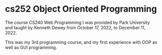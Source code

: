 # cs252 Object Oriented Programming

The course CS240 Web Programming I was provided by Park University and taught by Kenneth Dewey from October 17, 2022, to December 11, 2022.

This was my 3rd programming course, and my first experience with OOP as well as GUI programming.
